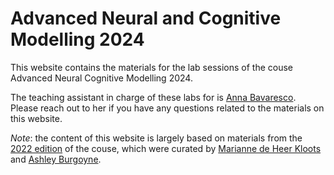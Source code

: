 # Advanced Neural and Cognitive Modelling 2024

This website contains the materials for the lab sessions of the couse Advanced Neural Cognitive Modelling 2024.

The teaching assistant in charge of these labs for is [Anna Bavaresco](https://annabavaresco.github.io/). Please reach out to her if you have any questions related to the materials on this website.

_Note_: the content of this website is largely based on materials from the [2022 edition](https://clclab.github.io/ANCM/intro.html) of the couse, which were curated by [Marianne de Heer Kloots](https://mdhk.net/) and [Ashley Burgoyne](https://www.mcg.uva.nl/people/jaburgoyne/).